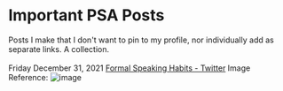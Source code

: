 # Important PSA Posts
Posts I make that I don't want to pin to my profile, nor individually add as separate links. A collection.
<br></br>
Friday December 31, 2021
[Formal Speaking Habits - Twitter](https://twitter.com/PrincessDeSynk/status/1477106552448430080?s=20)
Image Reference:
![image](https://user-images.githubusercontent.com/69215033/147842994-9c26be7f-0c6a-4ba3-a0ab-2b74589114e6.png)
